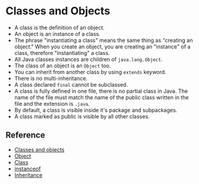 # Classes and Objects

* A class is the definition of an object.
* An object is an instance of a class.
* The phrase "instantiating a class" means the same thing as "creating an object." 
When you create an object, you are creating an "instance" of a class, therefore "instantiating" a class.
* All Java classes instances are children of `java.lang.Object`.
* The class of an object is an `Object` too.
* You can inherit from another class by using `extends` keyword.
* There is no multi-inheritance.
* A class declared `final` cannot be subclassed.
* A class is fully defined in one file, there is no partial class in Java. The name of the file
must match the name of the public class written in the file and the extension is `.java`.
* By default, a class is visible inside it's package and subpackages.
* A class marked as public is visible by all other classes.
  

## Reference

* [Classes and objects](http://docs.oracle.com/javase/tutorial/java/javaOO/index.html)
* [Object](https://docs.oracle.com/javase/8/docs/api/java/lang/Object.html)
* [Class](https://docs.oracle.com/javase/8/docs/api/java/lang/Class.html)
* [instanceof](http://docs.oracle.com/javase/specs/jls/se8/html/jls-15.html#jls-15.20.2)
* [Inheritance](http://docs.oracle.com/javase/tutorial/java/IandI/subclasses.html)
